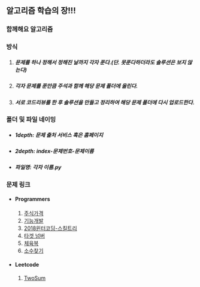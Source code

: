 ## 알고리즘 학습의 장!!!

### 함께해요 알고리즘

### 방식
1. ##### 문제를 하나 정해서 정해진 날까지 각자 푼다.(단. 못푼다하더라도 솔루션은 보지 않는다)
2. ##### 각자 문제를 푼만큼 주석과 함께 해당 문제 폴더에 올린다.
3. ##### 서로 코드리뷰를 한 후 솔루션을 만들고 정리하여 해당 문제 폴더에 다시 업로드한다.



### 폴더 및 파일 네이밍

- ##### 1depth: 문제 출처 서비스 혹은 홈페이지

- ##### 2depth: index-문제번호-문제이름

- ##### 파일명: 각자 이름.py



### 문제 링크

- #### Programmers

  1. [주식가격](https://programmers.co.kr/learn/courses/30/lessons/42584?language=python3)
  2. [기능개발](https://programmers.co.kr/learn/courses/30/lessons/42586)
  3. [2018윈터코딩-스킬트리](https://programmers.co.kr/learn/courses/30/lessons/49993)
  4. [타겟 넘버](https://programmers.co.kr/learn/courses/30/lessons/43165)
  5. [체육복](https://programmers.co.kr/learn/courses/30/lessons/42862)
  6. [소수찾기](https://programmers.co.kr/learn/courses/30/lessons/42839)

- #### Leetcode

  1. [TwoSum](https://leetcode.com/problems/two-sum/)

